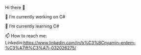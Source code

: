 Hi there 👋

🔭 I’m currently working on C# 

🌱 I’m currently learning C# 

📫 How to reach me:
Linkedin:https://www.linkedin.com/in/b%C3%BCnyamin-erdem-%C3%A7ift%C3%A7i-032026275/
